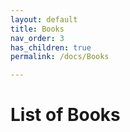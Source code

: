 ```yaml
---
layout: default
title: Books
nav_order: 3
has_children: true
permalink: /docs/Books

---
```



# List of Books

